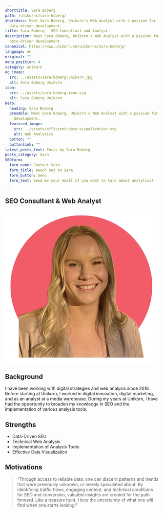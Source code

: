 ```yaml
---
shorttitle: Sara Boberg
path: /unikorns/sara-boberg/
shortdesc: Meet Sara Boberg, Unikorn's Web Analyst with a passion for
  data-driven development.
title: Sara Boberg - SEO Consultant and Analyst
description: Meet Sara Boberg, Unikorn's Web Analyst with a passion for
  data-driven development.
canonical: https://www.unikorn.se/unikorns/sara-boberg/
language: en
original: ""
menu_position: 4
category: unikorn
og_image:
  src: ../assets/sara-boberg-unikorn.jpg
  alt: Sara Boberg Unikorn
icon:
  src: ../assets/sara-boberg-icon.svg
  alt: Sara Boberg Unikorn
hero:
  heading: Sara Boberg
  preamble: Meet Sara Boberg, Unikorn's Web Analyst with a passion for data-driven
    development.
  featured_image:
    src: ../assets/efficient-data-visualization.svg
    alt: Web Analytics
  button: ""
  buttonlink: ""
latest_posts_text: Posts by Sara Boberg
posts_category: Sara
SEOform:
  form_name: Contact Sara
  form_title: Reach out to Sara
  form_button: Send
  form_text: Send me your email if you want to talk about analytics!
---
```

## S﻿EO Consultant & Web Analyst

![Sara Boberg Unikorn](../assets/sara-boberg-unikorn.jpg "Sara Boberg Unikorn")

## Background

I have been working with digital strategies and web analysis since 2018. Before starting at Unikorn, I worked in digital innovation, digital marketing, and as an analyst at a media warehouse. During my years at Unikorn, I have had the opportunity to broaden my knowledge in SEO and the implementation of various analysis tools.

## Strengths

* Data-Driven SEO
* Technical Web Analysis 
* Implementation of Analysis Tools
* Effective Data Visualization

## Motivations 

> "Through access to reliable data, one can discern patterns and trends that were previously unknown, or merely speculated about. By identifying traffic flows, engaging content, and technical conditions for SEO and conversion, valuable insights are created for the path forward. Like a treasure hunt, I love the uncertainty of what one will find when one starts looking!"